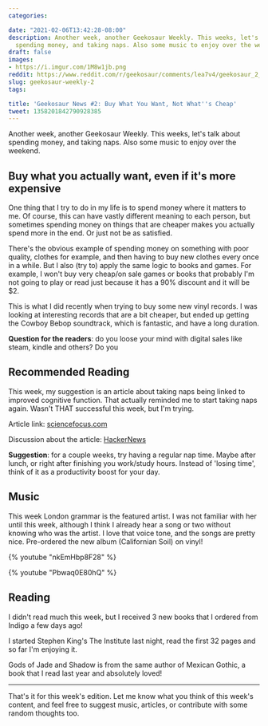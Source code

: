 ```yaml
---
categories:

date: "2021-02-06T13:42:28-08:00"
description: Another week, another Geekosaur Weekly. This weeks, let's talk about
  spending money, and taking naps. Also some music to enjoy over the weekend.
draft: false
images:
- https://i.imgur.com/1M8w1jb.png
reddit: https://www.reddit.com/r/geekosaur/comments/lea7v4/geekosaur_2_buy_what_you_want_not_whats_cheap/
slug: geekosaur-weekly-2
tags:

title: 'Geekosaur News #2: Buy What You Want, Not What''s Cheap'
tweet: 1358201842790928385
---
```


Another week, another Geekosaur Weekly. This weeks, let's talk about spending money, and taking naps. Also some music to enjoy over the weekend.

<!--more-->

## Buy what you actually want, even if it's more expensive

One thing that I try to do in my life is to spend money where it matters to me. Of course, this can have vastly different meaning to each person, but sometimes spending money on things that are cheaper makes you actually spend more in the end. Or just not be as satisfied.

There's the obvious example of spending money on something with poor quality, clothes for example, and then having to buy new clothes every once in a while. But I also (try to) apply the same logic to books and games. For example, I won't buy very cheap/on sale games or books that probably I'm not going to play or read just because it has a 90% discount and it will be $2. 

This is what I did recently when trying to buy some new vinyl records. I was looking at interesting records that are a bit cheaper, but ended up getting the Cowboy Bebop soundtrack, which is fantastic, and have a long duration.

**Question for the readers**: do you loose your mind with digital sales like steam, kindle and others? Do you

## Recommended Reading

This week, my suggestion is an article about taking naps being linked to improved cognitive function. That actually reminded me to start taking naps again. Wasn't THAT successful this week, but I'm trying.

Article link: [sciencefocus.com](https://www.sciencefocus.com/the-human-body/afternoon-naps-linked-to-improved-cognitive-function/)

Discussion about the article: [HackerNews](https://news.ycombinator.com/item?id=25972342)

**Suggestion**: for a couple weeks, try having a regular nap time. Maybe after lunch, or right after finishing you work/study hours. Instead of 'losing time', think of it as a productivity boost for your day.

## Music

This week London grammar is the featured artist. I was not familiar with her until this week, although I think I already hear a song or two without knowing who was the artist. I love that voice tone, and the songs are pretty nice. Pre-ordered the new album (Californian Soil) on vinyl!

{% youtube "nkEmHbp8F28" %}

{% youtube "Pbwaq0E80hQ" %}

## Reading

I didn't read much this week, but I received 3 new books that I ordered from Indigo a few days ago!

<!-- tweet 1356833999465811969" %} -->

I started Stephen King's The Institute last night, read the first 32 pages and so far I'm enjoying it.

Gods of Jade and Shadow is from the same author of Mexican Gothic, a book that I read last year and absolutely loved!

---

That's it for this week's edition. Let me know what you think of this week's content, and feel free to suggest music, articles, or contribute with some random thoughts too.
